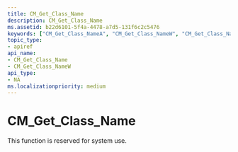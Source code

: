 ```yaml
---
title: CM_Get_Class_Name
description: CM_Get_Class_Name
ms.assetid: b22d6101-5f4a-4478-a7d5-131f6c2c5476
keywords: ["CM_Get_Class_NameA", "CM_Get_Class_NameW", "CM_Get_Class_Name Device and Driver Installation"]
topic_type:
- apiref
api_name:
- CM_Get_Class_Name
- CM_Get_Class_NameW
api_type:
- NA
ms.localizationpriority: medium
---
```


# CM_Get_Class_Name

This function is reserved for system use.

